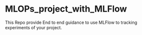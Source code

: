 # MLOPs_project_with_MLFlow
This Repo provide End to end guidance to use MLFlow to tracking experiments of your project.
